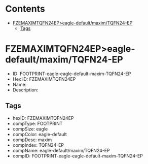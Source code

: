 



Contents
========

* [FZEMAXIMTQFN24EP>eagle-default/maxim/TQFN24-EP](#fzemaximtqfn24epeagle-defaultmaximtqfn24-ep)
	* [Tags](#tags)

# FZEMAXIMTQFN24EP>eagle-default/maxim/TQFN24-EP

- ID: FOOTPRINT-eagle-eagle-default-maxim-TQFN24-EP
- Hex ID: FZEMAXIMTQFN24EP
- Name: 
- Description: 

## Tags

- hexID: FZEMAXIMTQFN24EP
- oompType: FOOTPRINT
- oompSize: eagle
- oompColor: eagle-default
- oompDesc: maxim
- oompIndex: TQFN24-EP
- oompName: eagle-default/maxim/TQFN24-EP
- oompID: FOOTPRINT-eagle-eagle-default-maxim-TQFN24-EP
